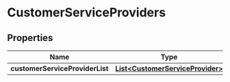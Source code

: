 
# CustomerServiceProviders

## Properties
Name | Type | Description | Notes
------------ | ------------- | ------------- | -------------
**customerServiceProviderList** | [**List&lt;CustomerServiceProvider&gt;**](CustomerServiceProvider.md) |  |  [optional]



